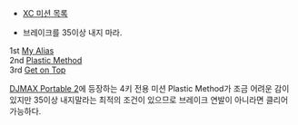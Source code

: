   * [XC 미션 목록](XC%20%EB%AF%B8%EC%85%98%20%EB%AA%A9%EB%A1%9D.md)  

  * 브레이크를 35이상 내지 마라.  

1st [My Alias](My%20Alias.md)  
2nd [Plastic Method](Plastic%20Method.md)  
3rd [Get on Top](Get%20on%20Top.md)

[DJMAX Portable 2](DJMAX%20Portable%202.md)에 등장하는 4키 전용 미션 Plastic Method가
조금 어려운 감이 있지만 35이상 내지말라는 최적의 조건이 있으므로 브레이크 연발이 아니라면 클리어 가능하다.

